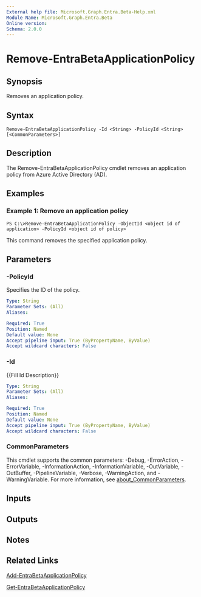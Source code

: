 ```yaml
---
External help file: Microsoft.Graph.Entra.Beta-Help.xml
Module Name: Microsoft.Graph.Entra.Beta
Online version:
Schema: 2.0.0
---
```


# Remove-EntraBetaApplicationPolicy

## Synopsis
Removes an application policy.

## Syntax

```
Remove-EntraBetaApplicationPolicy -Id <String> -PolicyId <String> [<CommonParameters>]
```

## Description
The Remove-EntraBetaApplicationPolicy cmdlet removes an application policy from Azure Active Directory (AD).

## Examples

### Example 1: Remove an application policy
```
PS C:\>Remove-EntraBetaApplicationPolicy -ObjectId <object id of application> -PolicyId <object id of policy>
```

This command removes the specified application policy.

## Parameters



### -PolicyId
Specifies the ID of the policy.

```yaml
Type: String
Parameter Sets: (All)
Aliases:

Required: True
Position: Named
Default value: None
Accept pipeline input: True (ByPropertyName, ByValue)
Accept wildcard characters: False
```

### -Id
{{Fill Id Description}}

```yaml
Type: String
Parameter Sets: (All)
Aliases:

Required: True
Position: Named
Default value: None
Accept pipeline input: True (ByPropertyName, ByValue)
Accept wildcard characters: False
```

### CommonParameters
This cmdlet supports the common parameters: -Debug, -ErrorAction, -ErrorVariable, -InformationAction, -InformationVariable, -OutVariable, -OutBuffer, -PipelineVariable, -Verbose, -WarningAction, and -WarningVariable. For more information, see [about_CommonParameters](https://go.microsoft.com/fwlink/?LinkID=113216).

## Inputs

## Outputs

## Notes

## Related Links

[Add-EntraBetaApplicationPolicy]()

[Get-EntraBetaApplicationPolicy]()

